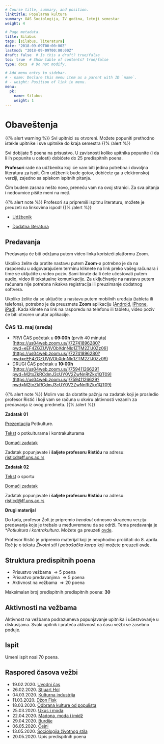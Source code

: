 ```yaml
---
# Course title, summary, and position.
linktitle: Popularna kultura
summary: OAS Sociologija, IV godina, letnji semestar
weight: 4

# Page metadata.
title: Silabus
tags: [silabus, literatura]
date: "2018-09-09T00:00:00Z"
lastmod: "2018-09-09T00:00:00Z"
draft: false  # Is this a draft? true/false
toc: true  # Show table of contents? true/false
type: docs  # Do not modify.

# Add menu entry to sidebar.
# - name: Declare this menu item as a parent with ID `name`.
# - weight: Position of link in menu.
menu:
  pk:
    name: Silabus
    weight: 1
---
```


# Obaveštenja

{{% alert warning %}}
Svi upitnici su otvoreni. Možete popuniti prethodno istekle upitnike i sve upitnike do kraja semestra
{{% /alert %}}

Svi dobijate 5 poena na prisustvo. U zavisnosti koliko upitnika popunite (i da li ih popunite u celosti) dobićete do 25 predispitnih poena.

**Profesori** rade na udžbeniku koji će vam biti jedina potrebna i dovoljna literatura za ispit. Čim udžbenik bude gotov, dobićete ga u elektronskoj verziji, zajedno sa spiskom ispitnih pitanja.

Čim budem zasnao nešto novo, preneću vam na ovoj stranici. Za sva pitanja i nedoumice pišite meni na mejl.

{{% alert note %}}
Profesori su pripremili ispitnu literaturu, možete je preuzeti na linkovima ispod!
{{% /alert %}}

- [Udžbenik](/files/pk-lit.pdf)

- [Dodatna literatura](/files/pk-lit-2.pdf)

## Predavanja

Predavanja će biti održana putem video linka koristeći platformu Zoom.

Ukoliko želite da pratite nastavu putem **Zoom**-a potrebno je da na rasporedu u odgovarajućem terminu kliknete na link preko vašeg računara i time se uključite u video poziv. Sami birate da li ćete učestovati putem audio, video ili tekstualne komunikacije. Za uključivanje na nastavu putem računara nije potrebna nikakva registracija ili preuzimanje dodatnog softvera.

Ukoliko želite da se uključite u nastavu putem mobilnih uređaja (tableta ili telefona), potrebno je da preuzmete **Zoom** aplikaciju ([Android](https://play.google.com/store/apps/details?id=us.zoom.videomeetings), [iPhone, iPad](https://itunes.apple.com/us/app/id546505307)). Kada klinete na link na rasporedu na telefonu ili tabletu, video poziv će biti otvoren unutar aplikacije.



### ČAS 13. maj (sreda)

- PRVI ČAS početak u **09:00h** (prvih 40 minuta) [https://us04web.zoom.us/j/72741896280?pwd=eEF4ZGZUVjVObXdnNlo1ZTM2ZlJ0Zz09](https://us04web.zoom.us/j/72741896280?pwd=eEF4ZGZUVjVObXdnNlo1ZTM2ZlJ0Zz09)
- DRUGI ČAS početak u **10:00h** [https://us04web.zoom.us/j/75941126629?pwd=M2txZkRCdmJ3cUY0V2ZwNnRtZkx1QT09](https://us04web.zoom.us/j/75941126629?pwd=M2txZkRCdmJ3cUY0V2ZwNnRtZkx1QT09)

{{% alert note %}}
Molim vas da obratite pažnju na zadatak koji je prosledio profesor Ristić i koji vam se računa u okviru aktivnosti vezanih za predavanja iz ovog predmeta.
{{% /alert %}}

**Zadatak 01**

[Prezentacija](/files/pk.pptx) Potkulture.

[Tekst](/files/pk-kk2.pdf) o potkulturama i kontrakulturama

[Domaći zadatak](/files/zpk.docx)

Zadatak popunjavate i **šaljete profesoru Ristiću** na adresu: risticd@ff.uns.ac.rs

**Zadatak 02**

[Tekst](/files/sport.pdf) o sportu

[Domaći zadatak](/files/sport.doc)

Zadatak popunjavate i **šaljete profesoru Ristiću** na adresu: risticd@ff.uns.ac.rs

**Drugi materijal**


Do tada, profesor Žolt je pripremio *hendaut* odnosno skraćenu verziju predavanja koje je trebalo u međuvremenu da se održi. Tema predavanja je **Potkultura i kontrakultura*. Možete ga preuzeti [ovde](/files/pk-kk.pdf).

Profesor Ristić je pripremio materijal koji je neophodno pročitati do 8. aprila. Reč je o tekstu *Životni stil i potrošačka korpa* koji možete preuzeti [ovde](/files/pk-mf.pdf).

## Struktura predispitnih poena

- Prisustvo vežbama $\Rightarrow 5$ poena
- Prisustvo predavanjima $\Rightarrow 5$ poena
- Aktivnost na vežbama $\Rightarrow 20$ poena

Maksimalan broj predispitnih predispitnih poena: **30**

## Aktivnosti na vežbama

Aktivnost na vežbama podrazumeva popunjavanje upitnika i učestvovanje u diskusijama. Svaki upitnik i prateća aktivnost na času vežbi se zasebno poduje.

## Ispit

Umeni ispit nosi $70$ poena.


## Raspored časova vežbi

- 19.02.2020.  [Uvodni čas](pk-01.html)
- 26.02.2020. [Stjuart Hol](pk-02.html)
- 04.03.2020. [Kulturna industrija](pk-03.html)
- 11.03.2020. [Džon Fisk](pk-04.html)
- 18.03.2020. [Odbrana kulture od populista](pk-05.html)
- 25.03.2020. [Ukus i moda](pk-06.html)
- 22.04.2020. [Madona, moda i imidž](pk-07.html)
- 29.04.2020. [Burdije](pk-08.html)
- 06.05.2020. [Čejni](pk-09.html)
- 13.05.2020. [Sociologija životnog stila](pk-10.html)
- 20.05.2020. Upis predispitnih poena

